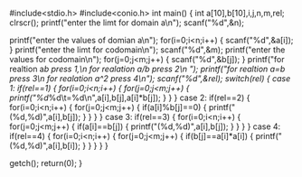 #include<stdio.h>
#include<conio.h>
int main()
{
int a[10],b[10],i,j,n,m,rel;
clrscr();
printf("enter the limt for domain a\n");
scanf("%d",&n);

printf("enter the values of domian a\n");
for(i=0;i<n;i++)
{
scanf("%d",&a[i]);
}
printf("enter the limt for codomain\n");
scanf("%d",&m);
printf("enter the values for codomain\n");
for(j=0;j<m;j++)
{
scanf("%d",&b[j]);
}
printf("for realtion a*b press 1,\n for realation a/b press 2\n ");
printf("for realtion a=b press 3\n for realation a^2 press 4\n");
scanf("%d",&rel);
switch(rel)
{
case 1:
if(rel==1)
{
for(i=0;i<n;i++)
{
for(j=0;j<m;j++)
{
printf("%d*%d\t=%d\n",a[i],b[j],a[i]*b[j]);
}
}
}
case 2:
if(rel==2)
{
for(i=0;i<n;i++)
{
for(j=0;j<m;j++)
{
if(a[i]%b[j]==0)
{
printf("(%d,%d)",a[i],b[j]);
}
}
}
}
case 3:
if(rel==3)
{
for(i=0;i<n;i++)
{
for(j=0;j<m;j++)
{
if(a[i]==b[j])
{
printf("(%d,%d)",a[i],b[j]);
}
}
}
}
case 4:
if(rel==4)
{
for(i=0;i<n;i++)
{
for(j=0;j<m;j++)
{
if(b[j]==a[i]*a[i])
{
printf("(%d,%d)",a[i],b[i]);
}
}
}
}
}

getch();
return(0);
}
